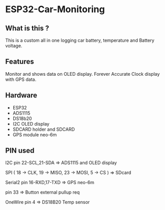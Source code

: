 # ESP32-Car-Monitoring
## What is this ?
This is a custom all in one logging car battery, temperature and Battery voltage.

## Features
Monitor and shows data on OLED display. Forever Accurate Clock display with GPS data.

## Hardware
* ESP32
* ADS1115
* DS18b20
* I2C OLED display
* SDCARD holder and SDCARD
* GPS module neo-6m

## PIN used
I2C pin 22-SCL,21-SDA => ADS1115 and OLED display

SPI ( 18 -> CLK, 19 -> MISO, 23 -> MOSI, 5 -> CS ) => SDcard

Serial2 pin 16-RXD,17-TXD => GPS neo-6m

pin 33 => Button external pullup req

OneWire pin 4 => DS18B20 Temp sensor

